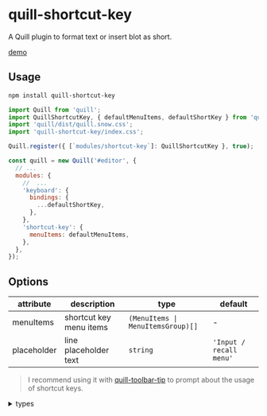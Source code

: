 # quill-shortcut-key

A Quill plugin to format text or insert blot as short.

[demo](https://zzxming.github.io/quill-shortcut-key/)

## Usage

```sh
npm install quill-shortcut-key
```

```js
import Quill from 'quill';
import QuillShortcutKey, { defaultMenuItems, defaultShortKey } from 'quill-shortcut-key';
import 'quill/dist/quill.snow.css';
import 'quill-shortcut-key/index.css';

Quill.register({ [`modules/shortcut-key`]: QuillShortcutKey }, true);

const quill = new Quill('#editor', {
  // ...
  modules: {
    //  ...
    'keyboard': {
      bindings: {
        ...defaultShortKey,
      },
    },
    'shortcut-key': {
      menuItems: defaultMenuItems,
    },
  },
});
```

## Options

| attribute   | description             | type                              | default                 |
| ----------- | ----------------------- | --------------------------------- | ----------------------- |
| menuItems   | shortcut key menu items | `(MenuItems \| MenuItemsGroup)[]` | -                       |
| placeholder | line placeholder text   | `string`                          | `'Input / recall menu'` |

> I recommend using it with [quill-toolbar-tip](https://github.com/opentiny/quill-toolbar-tip) to prompt about the usage of shortcut keys.

<details>
  <summary> types </summary>

```ts
export interface MenuItems {
  type: 'item';
  name: string;
  alias: string[];
  icon?: string;
  title: string;
  descriptions?: string;
  handler: (this: Quill, item: MenuItems, range: Range | null, options?: any) => void;
}
export interface MenuItemsGroup {
  type: 'group';
  icon?: string;
  title: string;
  descriptions?: string;
  children: MenuItems[];
}
```

</details>
